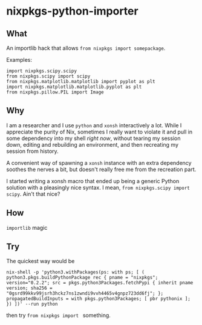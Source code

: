 # nixpkgs-python-importer

## What

An importlib hack that allows `from nixpkgs import somepackage`.

Examples:

    import nixpkgs.scipy.scipy
    from nixpkgs.scipy import scipy
    from nixpkgs.matplotlib.matplotlib import pyplot as plt
    import nixpkgs.matplotlib.matplotlib.pyplot as plt
    from nixpkgs.pillow.PIL import Image


## Why

I am a researcher and I use `python` and `xonsh` interactively a lot.
While I appreciate the purity of Nix, sometimes I really want to violate it
and pull in some dependency into my shell *right now*,
without tearing my session down, editing and rebuilding an environment,
and then recreating my session from history.

A convenient way of spawning a `xonsh` instance with an extra dependency
soothes the nerves a bit, but doesn't really free me from the recreation part.

I started writing a xonsh macro that ended up being a generic Python solution
with a pleasingly nice syntax. I mean, `from nixpkgs.scipy import scipy`.
Ain't that nice?


## How

`importlib` magic

## Try

The quickest way would be

```
nix-shell -p 'python3.withPackages(ps: with ps; [ ( python3.pkgs.buildPythonPackage rec { pname = "nixpkgs"; version="0.2.2"; src = pkgs.python3Packages.fetchPypi { inherit pname version; sha256 = "0gsrd99kkv99jsrh3hckz7ns1zwndi9vvh4465v4gnpz723dd6fj"; }; propagatedBuildInputs = with pkgs.python3Packages; [ pbr pythonix ]; }) ])' --run python
```

then try `from nixpkgs import ` something.
